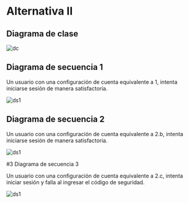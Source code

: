 # Alternativa II

## Diagrama de clase 

![dc](http://www.plantuml.com/plantuml/proxy?cache=no&src=https://raw.githubusercontent.com/fiuba/algo3_finales/master/2021-04-22/alternativa_II/dc.plantuml)

## Diagrama de secuencia 1

Un usuario con una configuración de cuenta equivalente a 1, intenta iniciarse sesión de manera satisfactoria.

![ds1](http://www.plantuml.com/plantuml/proxy?cache=no&src=https://raw.githubusercontent.com/fiuba/algo3_finales/master/2021-04-22/alternativa_II/ds_usuario_loguearse_con_password.plantuml)

## Diagrama de secuencia 2

Un usuario con una configuración de cuenta equivalente a 2.b, intenta iniciarse sesión de manera satisfactoria.

![ds1](http://www.plantuml.com/plantuml/proxy?cache=no&src=https://raw.githubusercontent.com/fiuba/algo3_finales/master/2021-04-22/alternativa_II/ds_usuario_loguearse_con_multifactor_qr.plantuml)


#3 Diagrama de secuencia 3

Un usuario con una configuración de cuenta equivalente a 2.c, intenta iniciar sesión y falla al ingresar el código de seguridad.

![ds1](http://www.plantuml.com/plantuml/proxy?cache=no&src=https://raw.githubusercontent.com/fiuba/algo3_finales/master/2021-04-22/alternativa_II/ds_usuario_loguearse_con_multifactor_dos_pasos.plantuml)
